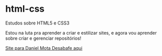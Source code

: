 # html-css
 Estudos sobre HTML5 e CSS3 

Estou na luta pra aprender a criar e estilizar sites, e agora vou aprender sobre criar e gerenciar repositórios!

<a href="https://gustavomotamacedo.github.io/html-css/mocce/daniel/index.html" target="_self" hreflang="pt-br" rel="next">Site para Daniel Mota </a>
<a href="https://gustavomotamacedo.github.io/html-css/mocce/mocce008/page.html" target="_self" hreflang="pt-br" rel="next">Desabafe aqui</a>